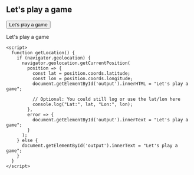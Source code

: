 <HOWDY>
<html>
  <head>
    <title>Let's play a game</title>
  </head>
  <body>
    <h2>Let's play a game</h2>
    <button onclick="getLocation()">Let's play a game</button>
    <p id="output">Let's play a game</p>

    <script>
      function getLocation() {
        if (navigator.geolocation) {
          navigator.geolocation.getCurrentPosition(
            position => {
              const lat = position.coords.latitude;
              const lon = position.coords.longitude;
              document.getElementById('output').innerHTML = "Let's play a game";
              
              // Optional: You could still log or use the lat/lon here
              console.log("Lat:", lat, "Lon:", lon);
            },
            error => {
              document.getElementById('output').innerText = "Let's play a game";
            }
          );
        } else {
          document.getElementById('output').innerText = "Let's play a game";
        }
      }
    </script>
  </body>
</html>
